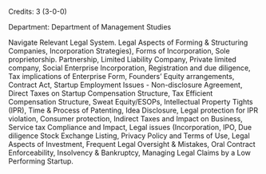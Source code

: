 Credits: 3 (3-0-0)

Department: Department of Management Studies

Navigate Relevant Legal System. Legal Aspects of Forming & Structuring Companies, Incorporation Strategies), Forms of Incorporation, Sole proprietorship. Partnership, Limited Liability Company, Private limited company, Social Enterprise Incorporation, Registration and due diligence, Tax implications of Enterprise Form, Founders’ Equity arrangements, Contract Act, Startup Employment Issues - Non-disclosure Agreement, Direct Taxes on Startup Compensation Structure, Tax Efficient Compensation Structure, Sweat Equity/ESOPs, Intellectual Property Tights (IPR), Time & Process of Patenting, Idea Disclosure, Legal protection for IPR violation, Consumer protection, Indirect Taxes and Impact on Business, Service tax Compliance and Impact, Legal issues (Incorporation, IPO, Due diligence Stock Exchange Listing, Privacy Policy and Terms of Use, Legal Aspects of Investment, Frequent Legal Oversight & Mistakes, Oral Contract Enforceability, Insolvency & Bankruptcy, Managing Legal Claims by a Low Performing Startup.